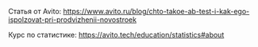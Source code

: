 Статья от Avito:
https://www.avito.ru/blog/chto-takoe-ab-test-i-kak-ego-ispolzovat-pri-prodvizhenii-novostroek

Курс по статистике:
https://avito.tech/education/statistics#about



